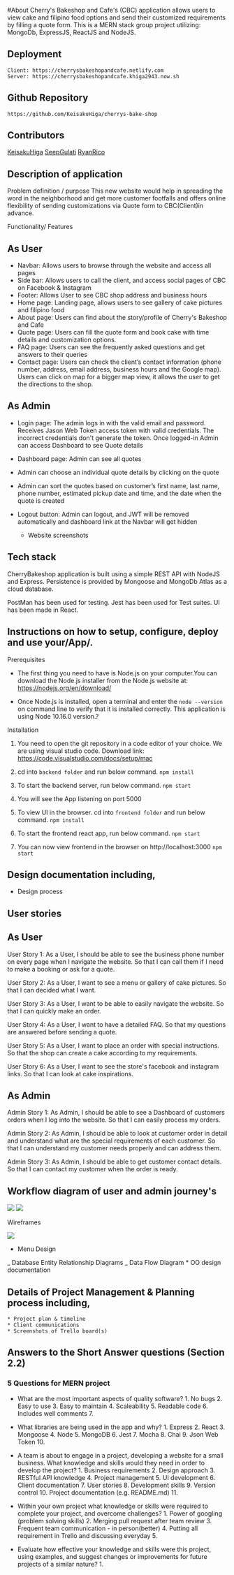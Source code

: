 #About
Cherry's Bakeshop and Cafe's (CBC) application allows users to view cake and filipino food options and send their customized requirements by filling a quote form. This is a MERN stack group project utilizing: MongoDb, ExpressJS, ReactJS and NodeJS.

## Deployment

    Client: https://cherrysbakeshopandcafe.netlify.com
    Server: https://cherrysbakeshopandcafe.khiga2943.now.sh

## Github Repository

    https://github.com/KeisakuHiga/cherrys-bake-shop

## Contributors

[KeisakuHiga](https://github.com/KeisakuHiga)
[SeepGulati](https://github.com/SeepG)
[RyanRico](https://github.com/rommelryanrico)

## Description of application

Problem definition / purpose
This new website would help in spreading the word in the neighborhood and get more customer footfalls and offers online flexibility of sending customizations via Quote form to CBC(Client)in advance.

Functionality/ Features

## As User

- Navbar: Allows users to browse through the website and access all pages
- Side bar: Allows users to call the client, and access social pages of CBC on Facebook & Instagram
- Footer: Allows User to see CBC shop address and business hours
- Home page: Landing page, allows users to see gallery of cake pictures and filipino food
- About page: Users can find about the story/profile of Cherry's Bakeshop and Cafe
- Quote page: Users can fill the quote form and book cake with time details and customization options.
- FAQ page: Users can see the frequently asked questions and get answers to their queries
- Contact page: Users can check the client’s contact information (phone number, address, email address, business hours and the Google map). Users can click on map for a bigger map view, it allows the user to get the directions to the shop.

## As Admin

- Login page: The admin logs in with the valid email and password. Receives Jason Web Token access token with valid credentials. The incorrect credentials don't generate the token. Once logged-in Admin can access Dashboard to see Quote details
- Dashboard page: Admin can see all quotes
- Admin can choose an individual quote details by clicking on the quote
- Admin can sort the quotes based on customer’s first name, last name, phone number, estimated pickup date and time, and the date when the quote is created
- Logout button: Admin can logout, and JWT will be removed automatically and dashboard link at the Navbar will get hidden

  - Website screenshots

## Tech stack

CherryBakeshop application is built using a simple REST API with NodeJS and Express. Persistence is provided by Mongoose and MongoDb Atlas as a cloud database.

PostMan has been used for testing. Jest has been used for Test suites. UI has been made in React.

## Instructions on how to setup, configure, deploy and use your/App/.

Prerequisites

- The first thing you need to have is Node.js on your computer.You can download the Node.js installer from the Node.js website at: https://nodejs.org/en/download/

- Once Node.js is installed, open a terminal and enter the `node --version` on command line to verify that it is installed correctly. This application is using Node 10.16.0 version.?

Installation

1. You need to open the git repository in a code editor of your choice. We are using visual studio code. Download link: https://code.visualstudio.com/docs/setup/mac

2. cd into `backend folder` and run below command.
   `npm install`

3. To start the backend server, run below command.
   `npm start`

4. You will see the App listening on port 5000

5. To view UI in the browser. cd into `frontend folder` and run below command.
   `npm install`

6. To start the frontend react app, run below command.
   `npm start`

7. You can now view frontend in the browser on http://localhost:3000
   `npm start`

## Design documentation including,

- Design process

## User stories

## As User

User Story 1: As a User, I should be able to see the business phone number on every page when I navigate the website. So that I can call them if I need to make a booking or ask for a quote.

User Story 2: As a User, I want to see a menu or gallery of cake pictures. So that I can decided what I want.

User Story 3: As a User, I want to be able to easily navigate the website. So that I can quickly make an order.

User Story 4: As a User, I want to have a detailed FAQ. So that my questions are answered before sending a quote.

User Story 5: As a User, I want to place an order with special instructions. So that the shop can create a cake according to my requirements.

User Story 6: As a User, I want to see the store's facebook and instagram links. So that I can look at cake inspirations.

## As Admin

Admin Story 1: As Admin, I should be able to see a Dashboard of customers orders when I log into the website. So that I can easily process my orders.

Admin Story 2: As Admin, I should be able to look at customer order in detail and understand what are the special requirements of each customer. So that I can understand my customer needs properly and can address them.

Admin Story 3: As Admin, I should be able to get customer contact details. So that I can contact my customer when the order is ready.

## Workflow diagram of user and admin journey's

![](./docs/workflowuser.jpg)
![](./docs/workflowadmin.jpg)

Wireframes

![](./docs/wireframes.png)

- Menu Design

\_ Database Entity Relationship Diagrams
\_ Data Flow Diagram \* OO design documentation

## Details of Project Management & Planning process including,

    * Project plan & timeline
    * Client communications
    * Screenshots of Trello board(s)

## Answers to the Short Answer questions (Section 2.2)

### 5 Questions for MERN project

- What are the most important aspects of quality software? 1. No bugs 2. Easy to use 3. Easy to maintain 4. Scaleability 5. Readable code 6. Includes well comments 7.

- What libraries are being used in the app and why? 1. Express 2. React 3. Mongoose 4. Node 5. MongoDB 6. Jest 7. Mocha 8. Chai 9. Json Web Token 10.

* A team is about to engage in a project, developing a website for a small business.
  What knowledge and skills would they need in order to develop the project? 1. Business requirements 2. Design approach 3. RESTful API knowledge 4. Project management 5. UI development 6. Client documentation 7. User stories 8. Development skills 9. Version control 10. Project documentation (e.g. README.md) 11.

- Within your own project what knowledge or skills were required to complete your project, and overcome challenges? 1. Power of googling (problem solving skills) 2. Merging pull request after team review 3. Frequent team communication - in person(better) 4. Putting all requirement in Trello and discussing everyday 5.

- Evaluate how effective your knowledge and skills were this project, using examples, and suggest changes or improvements for future projects of a similar nature? 1.
